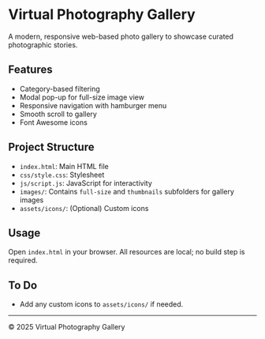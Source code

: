 # Virtual Photography Gallery

A modern, responsive web-based photo gallery to showcase curated photographic stories. 

## Features
- Category-based filtering
- Modal pop-up for full-size image view
- Responsive navigation with hamburger menu
- Smooth scroll to gallery
- Font Awesome icons

## Project Structure
- `index.html`: Main HTML file
- `css/style.css`: Stylesheet
- `js/script.js`: JavaScript for interactivity
- `images/`: Contains `full-size` and `thumbnails` subfolders for gallery images
- `assets/icons/`: (Optional) Custom icons

## Usage
Open `index.html` in your browser. All resources are local; no build step is required.

## To Do
- Add any custom icons to `assets/icons/` if needed.

---
© 2025 Virtual Photography Gallery
